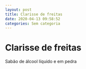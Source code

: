 ```yaml
---
layout: post
title: Clarisse de freitas
date: 2020-04-13 09:58:52 
categories: Sem categoria
---
```


# Clarisse de freitas

Sabão de álcool líquido e em pedra
